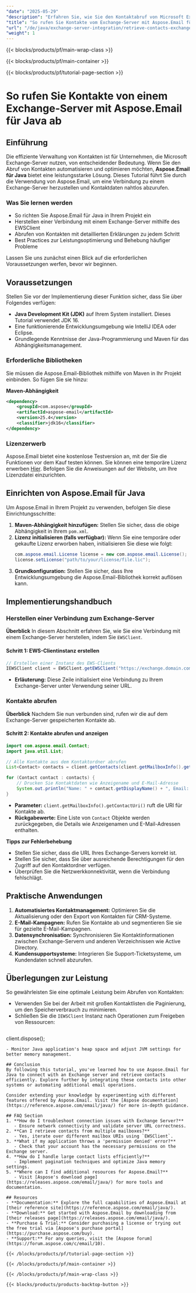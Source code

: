 ```yaml
---
"date": "2025-05-29"
"description": "Erfahren Sie, wie Sie den Kontaktabruf von Microsoft Exchange-Servern mit Aspose.Email für Java automatisieren. Diese Schritt-für-Schritt-Anleitung behandelt Einrichtung, Verbindung und bewährte Methoden."
"title": "So rufen Sie Kontakte vom Exchange-Server mit Aspose.Email für Java ab – Eine vollständige Anleitung"
"url": "/de/java/exchange-server-integration/retrieve-contacts-exchange-server-aspose-email-java/"
"weight": 1
---
```


{{< blocks/products/pf/main-wrap-class >}}

{{< blocks/products/pf/main-container >}}

{{< blocks/products/pf/tutorial-page-section >}}
# So rufen Sie Kontakte von einem Exchange-Server mit Aspose.Email für Java ab

## Einführung

Die effiziente Verwaltung von Kontakten ist für Unternehmen, die Microsoft Exchange-Server nutzen, von entscheidender Bedeutung. Wenn Sie den Abruf von Kontakten automatisieren und optimieren möchten, **Aspose.Email für Java** bietet eine leistungsstarke Lösung. Dieses Tutorial führt Sie durch die Verwendung von Aspose.Email, um eine Verbindung zu einem Exchange-Server herzustellen und Kontaktdaten nahtlos abzurufen.

### Was Sie lernen werden
- So richten Sie Aspose.Email für Java in Ihrem Projekt ein
- Herstellen einer Verbindung mit einem Exchange-Server mithilfe des EWSClient
- Abrufen von Kontakten mit detaillierten Erklärungen zu jedem Schritt
- Best Practices zur Leistungsoptimierung und Behebung häufiger Probleme

Lassen Sie uns zunächst einen Blick auf die erforderlichen Voraussetzungen werfen, bevor wir beginnen.

## Voraussetzungen
Stellen Sie vor der Implementierung dieser Funktion sicher, dass Sie über Folgendes verfügen:

- **Java Development Kit (JDK)** auf Ihrem System installiert. Dieses Tutorial verwendet JDK 16.
- Eine funktionierende Entwicklungsumgebung wie IntelliJ IDEA oder Eclipse.
- Grundlegende Kenntnisse der Java-Programmierung und Maven für das Abhängigkeitsmanagement.

### Erforderliche Bibliotheken
Sie müssen die Aspose.Email-Bibliothek mithilfe von Maven in Ihr Projekt einbinden. So fügen Sie sie hinzu:

**Maven-Abhängigkeit**
```xml
<dependency>
    <groupId>com.aspose</groupId>
    <artifactId>aspose-email</artifactId>
    <version>25.4</version>
    <classifier>jdk16</classifier>
</dependency>
```

### Lizenzerwerb
Aspose.Email bietet eine kostenlose Testversion an, mit der Sie die Funktionen vor dem Kauf testen können. Sie können eine temporäre Lizenz erwerben [Hier](https://purchase.aspose.com/temporary-license/). Befolgen Sie die Anweisungen auf der Website, um Ihre Lizenzdatei einzurichten.

## Einrichten von Aspose.Email für Java
Um Aspose.Email in Ihrem Projekt zu verwenden, befolgen Sie diese Einrichtungsschritte:

1. **Maven-Abhängigkeit hinzufügen:** Stellen Sie sicher, dass die obige Abhängigkeit in Ihrem `pom.xml`.
2. **Lizenz initialisieren (falls verfügbar):** Wenn Sie eine temporäre oder gekaufte Lizenz erworben haben, initialisieren Sie diese wie folgt:
   ```java
   com.aspose.email.License license = new com.aspose.email.License();
   license.setLicense("path/to/your/license/file.lic");
   ```
3. **Grundkonfiguration:** Stellen Sie sicher, dass Ihre Entwicklungsumgebung die Aspose.Email-Bibliothek korrekt auflösen kann.

## Implementierungshandbuch

### Herstellen einer Verbindung zum Exchange-Server
**Überblick**
In diesem Abschnitt erfahren Sie, wie Sie eine Verbindung mit einem Exchange-Server herstellen, indem Sie `EWSClient`.

#### Schritt 1: EWS-Clientinstanz erstellen
```java
// Erstellen einer Instanz des EWS-Clients
IEWSClient client = EWSClient.getEWSClient("https://exchange.domain.com/exchangeews/Exchange.asmx");
```
- **Erläuterung:** Diese Zeile initialisiert eine Verbindung zu Ihrem Exchange-Server unter Verwendung seiner URL.

### Kontakte abrufen
**Überblick**
Nachdem Sie nun verbunden sind, rufen wir die auf dem Exchange-Server gespeicherten Kontakte ab.

#### Schritt 2: Kontakte abrufen und anzeigen
```java
import com.aspose.email.Contact;
import java.util.List;

// Alle Kontakte aus dem Kontaktordner abrufen
List<Contact> contacts = client.getContacts(client.getMailboxInfo().getContactUri());

for (Contact contact : contacts) {
    // Drucken Sie Kontaktdaten wie Anzeigename und E-Mail-Adresse
    System.out.println("Name: " + contact.getDisplayName() + ", Email: " + contact.getEmailAddresses().get_Item(0).getAddress());
}
```
- **Parameter:** `client.getMailboxInfo().getContactUri()` ruft die URI für Kontakte ab.
- **Rückgabewerte:** Eine Liste von `Contact` Objekte werden zurückgegeben, die Details wie Anzeigenamen und E-Mail-Adressen enthalten.

**Tipps zur Fehlerbehebung**
- Stellen Sie sicher, dass die URL Ihres Exchange-Servers korrekt ist.
- Stellen Sie sicher, dass Sie über ausreichende Berechtigungen für den Zugriff auf den Kontaktordner verfügen.
- Überprüfen Sie die Netzwerkkonnektivität, wenn die Verbindung fehlschlägt.

## Praktische Anwendungen
1. **Automatisiertes Kontaktmanagement:** Optimieren Sie die Aktualisierung oder den Export von Kontakten für CRM-Systeme.
2. **E-Mail-Kampagnen:** Rufen Sie Kontakte ab und segmentieren Sie sie für gezielte E-Mail-Kampagnen.
3. **Datensynchronisation:** Synchronisieren Sie Kontaktinformationen zwischen Exchange-Servern und anderen Verzeichnissen wie Active Directory.
4. **Kundensupportsysteme:** Integrieren Sie Support-Ticketsysteme, um Kundendaten schnell abzurufen.

## Überlegungen zur Leistung
So gewährleisten Sie eine optimale Leistung beim Abrufen von Kontakten:
- Verwenden Sie bei der Arbeit mit großen Kontaktlisten die Paginierung, um den Speicherverbrauch zu minimieren.
- Schließen Sie die `IEWSClient` Instanz nach Operationen zum Freigeben von Ressourcen:
  ```java
client.dispose();
```
- Monitor Java application's heap space and adjust JVM settings for better memory management.

## Conclusion
By following this tutorial, you've learned how to use Aspose.Email for Java to connect with an Exchange server and retrieve contacts efficiently. Explore further by integrating these contacts into other systems or automating additional email operations.

Consider extending your knowledge by experimenting with different features offered by Aspose.Email. Visit the [Aspose documentation](https://reference.aspose.com/email/java/) for more in-depth guidance.

## FAQ Section
1. **How do I troubleshoot connection issues with Exchange Server?**
   - Ensure network connectivity and validate server URL correctness.
2. **Can I retrieve contacts from multiple mailboxes?**
   - Yes, iterate over different mailbox URIs using `EWSClient`.
3. **What if my application throws a 'permission denied' error?**
   - Check that your account has the necessary permissions on the Exchange server.
4. **How do I handle large contact lists efficiently?**
   - Implement pagination techniques and optimize Java memory settings.
5. **Where can I find additional resources for Aspose.Email?**
   - Visit [Aspose's download page](https://releases.aspose.com/email/java/) for more tools and documentation.

## Resources
- **Documentation:** Explore the full capabilities of Aspose.Email at [their reference site](https://reference.aspose.com/email/java/).
- **Download:** Get started with Aspose.Email by downloading from [their releases page](https://releases.aspose.com/email/java/).
- **Purchase & Trial:** Consider purchasing a license or trying out the free trial via [Aspose's purchase portal](https://purchase.aspose.com/buy).
- **Support:** For any queries, visit the [Aspose forum](https://forum.aspose.com/c/email/10).

{{< /blocks/products/pf/tutorial-page-section >}}

{{< /blocks/products/pf/main-container >}}

{{< /blocks/products/pf/main-wrap-class >}}

{{< blocks/products/products-backtop-button >}}